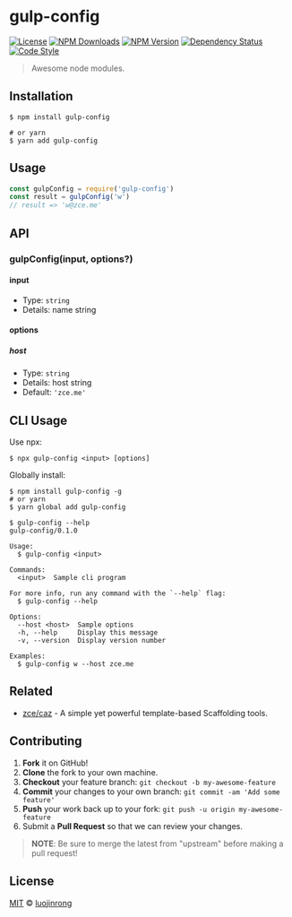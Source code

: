 # gulp-config

[![License][license-img]][license-url]
[![NPM Downloads][downloads-img]][downloads-url]
[![NPM Version][version-img]][version-url]
[![Dependency Status][dependency-img]][dependency-url]
[![Code Style][style-img]][style-url]

> Awesome node modules.

## Installation

```shell
$ npm install gulp-config

# or yarn
$ yarn add gulp-config
```

## Usage

<!-- TODO: Introduction of Usage -->

```javascript
const gulpConfig = require('gulp-config')
const result = gulpConfig('w')
// result => 'w@zce.me'
```

## API

<!-- TODO: Introduction of API -->

### gulpConfig(input, options?)

#### input

- Type: `string`
- Details: name string

#### options

##### host

- Type: `string`
- Details: host string
- Default: `'zce.me'`

## CLI Usage

<!-- TODO: Introduction of CLI -->

Use npx:

```shell
$ npx gulp-config <input> [options]
```

Globally install:

```shell
$ npm install gulp-config -g
# or yarn
$ yarn global add gulp-config
```

```shell
$ gulp-config --help
gulp-config/0.1.0

Usage:
  $ gulp-config <input>

Commands:
  <input>  Sample cli program

For more info, run any command with the `--help` flag:
  $ gulp-config --help

Options:
  --host <host>  Sample options
  -h, --help     Display this message
  -v, --version  Display version number

Examples:
  $ gulp-config w --host zce.me
```

## Related

- [zce/caz](https://github.com/zce/caz) - A simple yet powerful template-based Scaffolding tools.

## Contributing

1. **Fork** it on GitHub!
2. **Clone** the fork to your own machine.
3. **Checkout** your feature branch: `git checkout -b my-awesome-feature`
4. **Commit** your changes to your own branch: `git commit -am 'Add some feature'`
5. **Push** your work back up to your fork: `git push -u origin my-awesome-feature`
6. Submit a **Pull Request** so that we can review your changes.

> **NOTE**: Be sure to merge the latest from "upstream" before making a pull request!

## License

[MIT](LICENSE) &copy; [luojinrong](https://www.abc.com)



[license-img]: https://img.shields.io/github/license/zce/gulp-config
[license-url]: https://github.com/zce/gulp-config/blob/master/LICENSE
[downloads-img]: https://img.shields.io/npm/dm/gulp-config
[downloads-url]: https://npm.im/gulp-config
[version-img]: https://img.shields.io/npm/v/gulp-config
[version-url]: https://npm.im/gulp-config
[dependency-img]: https://img.shields.io/librariesio/github/zce/gulp-config
[dependency-url]: https://github.com/zce/gulp-config
[style-img]: https://img.shields.io/badge/code_style-standard-brightgreen
[style-url]: https://standardjs.com
